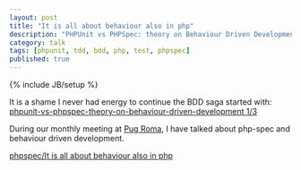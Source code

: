 ```yaml
---
layout: post
title: "It is all about behaviour also in php"
description: "PHPUnit vs PHPSpec: theory on Behaviour Driven Development 2/3"
category: talk
tags: [phpunit, tdd, bdd, php, test, phpspec]
published: true
---
```

{% include JB/setup %}

It is a shame I never had energy to continue the BDD saga started with:
[phpunit-vs-phpspec-theory-on-behaviour-driven-development 1/3](http://welcometothebundle.com/phpunit-vs-phpspec-theory-on-behaviour-driven-development)

During our monthly meeting at [Pug Roma](http://roma.grusp.org/2013/03/incontro-di-febbraio-2013/),
I have talked about php-spec and behaviour driven development.

[phpspec/It is all about behaviour also in php](http://www.slideshare.net/liuggio/its-all-about-behaviour-also-in-php)

